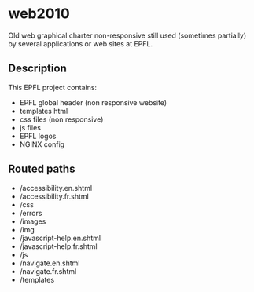 web2010
=======

Old web graphical charter non-responsive still used (sometimes partially) by several applications or web sites at EPFL. 

Description
-----------

This EPFL project contains:
* EPFL global header (non responsive website)
* templates html
* css files (non responsive)
* js files
* EPFL logos
* NGINX config

Routed paths
------------

* /accessibility.en.shtml
* /accessibility.fr.shtml
* /css
* /errors
* /images
* /img
* /javascript-help.en.shtml
* /javascript-help.fr.shtml
* /js
* /navigate.en.shtml
* /navigate.fr.shtml
* /templates
